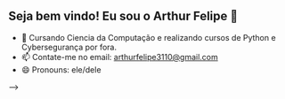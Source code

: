 ## Seja bem vindo! Eu sou o Arthur Felipe 👋

- 🌱 Cursando Ciencia da Computação e realizando cursos de Python e Cybersegurança por fora.
- 📫 Contate-me no email: arthurfelipe3110@gmail.com
- 😄 Pronouns: ele/dele

-->

